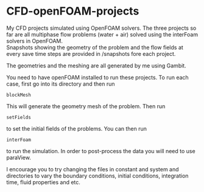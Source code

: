# CFD-openFOAM-projects
My CFD projects simulated using OpenFOAM solvers. 
The three projects so far are all multiphase flow problems (water + air) solved using the interFoam solvers in OpenFOAM.   
Snapshots showing the geometry of the problem and the flow fields at every save time steps are provided in /snapshots fore each project.   

The geometries and the meshing are all generated by me using Gambit.  

You need to have openFOAM installed to run these projects. 
To run each case, first go into its directory and then run
```
blockMesh
```
This will generate the geometry mesh of the problem. Then run 
```
setFields
```
to set the initial fields of the problems. You can then run 
```
interFoam 
```
to run the simulation. In order to post-process the data you will need to use paraView.  

I encourage you to try changing the files in constant and system and directories to vary the boundary conditions, initial conditions, integration time,  fluid properties and etc. 

